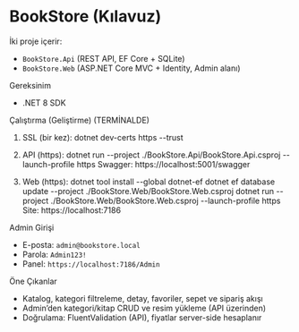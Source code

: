 # BookStore (Kılavuz)

İki proje içerir:
- `BookStore.Api` (REST API, EF Core + SQLite)
- `BookStore.Web` (ASP.NET Core MVC + Identity, Admin alanı)

Gereksinim
- .NET 8 SDK

Çalıştırma (Geliştirme) (TERMİNALDE)
1) SSL (bir kez):
dotnet dev-certs https --trust

2) API (https):
dotnet run --project ./BookStore.Api/BookStore.Api.csproj --launch-profile https
Swagger: https://localhost:5001/swagger

3) Web (https):
dotnet tool install --global dotnet-ef
dotnet ef database update --project ./BookStore.Web/BookStore.Web.csproj
dotnet run --project ./BookStore.Web/BookStore.Web.csproj --launch-profile https
Site: https://localhost:7186

Admin Girişi
- E-posta: `admin@bookstore.local`
- Parola: `Admin123!`
- Panel: `https://localhost:7186/Admin`

Öne Çıkanlar
- Katalog, kategori filtreleme, detay, favoriler, sepet ve sipariş akışı
- Admin’den kategori/kitap CRUD ve resim yükleme (API üzerinden)
- Doğrulama: FluentValidation (API), fiyatlar server-side hesaplanır

